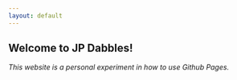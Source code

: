 ```yaml
---
layout: default
---
```


## Welcome to JP Dabbles!
_This website is a personal experiment in how to use Github Pages._ 